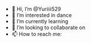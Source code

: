 - 👋 Hi, I’m @Yuriiii529
- 👀 I’m interested in dance
- 🌱 I’m currently learning 
- 💞️ I’m looking to collaborate on
- 📫 How to reach me: 

<!---
Yuriiii529/Yuriiii529 is a ✨ special ✨ repository because its `README.md` (this file) appears on your GitHub profile.
You can click the Preview link to take a look at your changes.
--->
